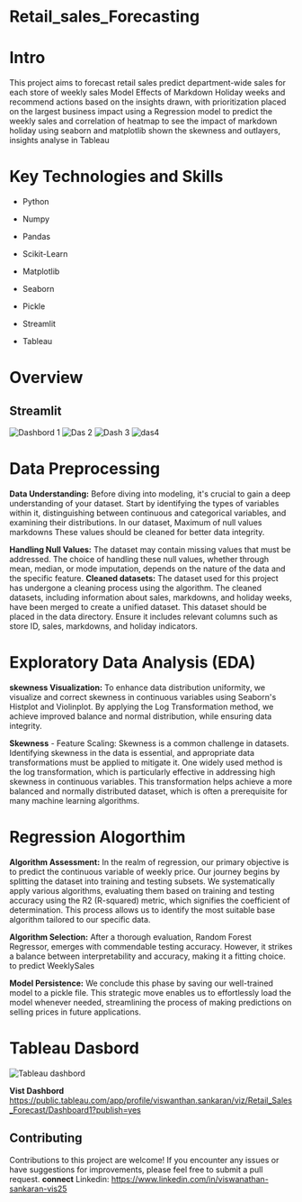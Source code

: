 # Retail_sales_Forecasting 
# Intro
This project aims to forecast retail sales predict department-wide sales for each store of weekly sales Model Effects of Markdown Holiday weeks and recommend actions based on the insights drawn, with prioritization placed on the largest business impact using a Regression model to predict the weekly sales and correlation of heatmap to see the impact of markdown holiday     using seaborn and matplotlib shown the skewness and outlayers, insights analyse in Tableau  

# Key Technologies and Skills
- Python
* Numpy
- Pandas
* Scikit-Learn
- Matplotlib
* Seaborn
- Pickle
* Streamlit
- Tableau

# Overview
## Streamlit
![Dashbord 1](https://github.com/Viswanathan25/Retail_sales_final-Project/assets/131848906/bd566de2-880b-4fe5-bcf3-e1a0bd371230)
![Das 2](https://github.com/Viswanathan25/Retail_sales_final-Project/assets/131848906/8162e433-01ee-4d08-b9c1-1a3a9da38ec5)
![Dash 3](https://github.com/Viswanathan25/Retail_sales_final-Project/assets/131848906/ff66af6f-d3fd-4fef-ab5d-ba86f7090040)
![das4](https://github.com/Viswanathan25/Retail_sales_final-Project/assets/131848906/9fe12070-4eb6-4cb7-befa-d57e932c5df2)

# Data Preprocessing
**Data Understanding:** Before diving into modeling, it's crucial to gain a deep understanding of your dataset. Start by identifying the types of variables within it, distinguishing between continuous and categorical variables, and examining their distributions. In our dataset, Maximum of null values markdowns These values should be cleaned for better data integrity.

**Handling Null Values:** The dataset may contain missing values that must be addressed. The choice of handling these null values, whether through mean, median, or mode imputation, depends on the nature of the data and the specific feature.
**Cleaned datasets:** The dataset used for this project has undergone a cleaning process using the algorithm. The cleaned datasets, including information about sales, markdowns, and holiday weeks, have been merged to create a unified dataset. This dataset should be placed in the data directory. Ensure it includes relevant columns such as store ID, sales, markdowns, and holiday indicators.

# Exploratory Data Analysis (EDA) 
**skewness Visualization:** To enhance data distribution uniformity, we visualize and correct skewness in continuous variables using Seaborn's Histplot and Violinplot. By applying the Log Transformation method, we achieve improved balance and normal distribution, while ensuring data integrity.

**Skewness** - Feature Scaling: Skewness is a common challenge in datasets. Identifying skewness in the data is essential, and appropriate data transformations must be applied to mitigate it. One widely used method is the log transformation, which is particularly effective in addressing high skewness in continuous variables. This transformation helps achieve a more balanced and normally distributed dataset, which is often a prerequisite for many machine learning algorithms.

# Regression Alogorthim
**Algorithm Assessment:** In the realm of regression, our primary objective is to predict the continuous variable of weekly price. Our journey begins by splitting the dataset into training and testing subsets. We systematically apply various algorithms, evaluating them based on training and testing accuracy using the R2 (R-squared) metric, which signifies the coefficient of determination. This process allows us to identify the most suitable base algorithm tailored to our specific data.

**Algorithm Selection:** After a thorough evaluation, Random Forest Regressor, emerges with commendable testing accuracy. However, it strikes a balance between interpretability and accuracy, making it a fitting choice. to predict WeeklySales

**Model Persistence:** We conclude this phase by saving our well-trained model to a pickle file. This strategic move enables us to effortlessly load the model whenever needed, streamlining the process of making predictions on selling prices in future applications.
# Tableau Dasbord
![Tableau dashbord](https://github.com/Viswanathan25/Retail_sales_final-Project/assets/131848906/f28d2557-c47d-41b6-b4cc-ffd7cbb6144d)


**Vist Dashbord**
https://public.tableau.com/app/profile/viswanthan.sankaran/viz/Retail_Sales_Forecast/Dashboard1?publish=yes

## Contributing
Contributions to this project are welcome! If you encounter any issues or have suggestions for improvements, please feel free to submit a pull request.
**connect** 
Linkedin: https://www.linkedin.com/in/viswanathan-sankaran-vis25
